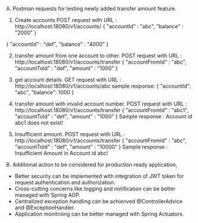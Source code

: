A. Postman requests for testing newly added transfer amount feature.

1. Create accounts
POST request with URL : http://localhost:18080/v1/accounts/
{
	"accountId" : "abc",
	"balance" : "2000"
}

{
	"accountId" : "def",
	"balance" : "4000"
}

2. transfer amount from one account to other.
POST request with URL : http://localhost:18080/v1/accounts/transfer
{
    "accountFromId" : "abc",
    "accountToId" : "def",
    "amount" : "1000"
}

3. get account details.
GET request with URL : http://localhost:18080/v1/accounts/abc
sample response:
{
    "accountId": "abc",
    "balance": 1000
}

4. transfer amount with invalid account number.
POST request with URL : http://localhost:18080/v1/accounts/transfer
{
    "accountFromId" : "abc1",
    "accountToId" : "def",
    "amount" : "1000"
}
Sample response : Account id abc1 does not exist!

5. Insufficient amount.
POST request with URL : http://localhost:18080/v1/accounts/transfer
{
    "accountFromId" : "abc",
    "accountToId" : "def",
    "amount" : "10000"
}
Sample response : Insufficient Amount in Account id abc!


B. Additional action to be considered for production ready application,
 - Better security can be implemented with integration of JWT token for request authentication and authorization.
 - Cross-cutting concerns like logging and notification can be better managed with Spring AOP.
 - Centralized exception handling can be achienved @ControllerAdvice and @ExceptionHandler.
 - Application monitroing can be better managed with Spring Actuators.